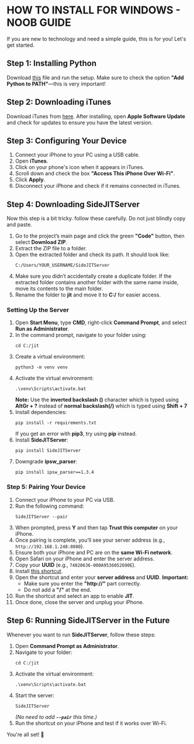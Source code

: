 # HOW TO INSTALL FOR WINDOWS - NOOB GUIDE

If you are new to technology and need a simple guide, this is for you! Let's get started.

## Step 1: Installing Python

Download [this](https://www.python.org/downloads/release/python-3119/) file and run the setup. Make sure to check the option **"Add Python to PATH"**—this is very important!

## Step 2: Downloading iTunes

Download iTunes from [here](https://www.apple.com/itunes/download/win64). After installing, open **Apple Software Update** and check for updates to ensure you have the latest version.

## Step 3: Configuring Your Device

1. Connect your iPhone to your PC using a USB cable.
2. Open **iTunes**.
3. Click on your phone's icon when it appears in iTunes.
4. Scroll down and check the box **"Access This iPhone Over Wi-Fi"**.
5. Click **Apply**.
6. Disconnect your iPhone and check if it remains connected in iTunes.

## Step 4: Downloading SideJITServer

Now this step is a bit tricky. follow these carefully. Do not just blindly copy and paste.
1. Go to the project’s main page and click the green **"Code"** button, then select **Download ZIP**.
2. Extract the ZIP file to a folder.
3. Open the extracted folder and check its path. It should look like:
   ```
   C:/Users/YOUR_USERNAME/SideJITServer
   ```
4. Make sure you didn’t accidentally create a duplicate folder. If the extracted folder contains another folder with the same name inside, move its contents to the main folder.
5. Rename the folder to **jit** and move it to **C:/** for easier access.

### Setting Up the Server

1. Open **Start Menu**, type **CMD**, right-click **Command Prompt**, and select **Run as Administrator**.
2. In the command prompt, navigate to your folder using:
   ```
   cd C:/jit
   ```
3. Create a virtual environment:
   ```
   python3 -m venv venv
   ```
4. Activate the virtual environment:
   ```
   .\venv\Scripts\activate.bat
   ```
   **Note:** Use the **inverted backslash (\)** character which is typed using **AltGr + ?** instead of **normal backslash(/)** which is typed using **Shift + 7** 
5. Install dependencies:
   ```
   pip install -r requirements.txt
   ```
   If you get an error with **pip3**, try using **pip** instead.
6. Install **SideJITServer**:
   ```
   pip install SideJITServer
   ```
7. Downgrade **ipsw_parser**:
   ```
   pip install ipsw_parser==1.3.4
   ```

### Step 5: Pairing Your Device

1. Connect your iPhone to your PC via USB.
2. Run the following command:
   ```
   SideJITServer --pair
   ```
3. When prompted, press **Y** and then tap **Trust this computer** on your iPhone.
4. Once pairing is complete, you’ll see your server address (e.g., `http://192.168.1.248:8080`).
5. Ensure both your iPhone and PC are on the **same Wi-Fi network**.
6. Open Safari on your iPhone and enter the server address.
7. Copy your **UUID** (e.g., `74820636-000A9536052690E`).
8. Install [this shortcut](https://www.icloud.com/shortcuts/b0ffc9c3f0e74e7a8f8052c89fa322cf).
9. Open the shortcut and enter your **server address** and **UUID**.
   **Important:**
   - Make sure you enter the **"http\://"** part correctly.
   - Do not add a **"/"** at the end.
10. Run the shortcut and select an app to enable **JIT**.
11. Once done, close the server and unplug your iPhone.

## Step 6: Running SideJITServer in the Future

Whenever you want to run **SideJITServer**, follow these steps:

1. Open **Command Prompt as Administrator**.
2. Navigate to your folder:
   ```
   cd C:/jit
   ```
3. Activate the virtual environment:
   ```
   .\venv\Scripts\activate.bat
   ```
4. Start the server:
   ```
   SideJITServer
   ```
   *(No need to add ********`--pair`******** this time.)*
5. Run the shortcut on your iPhone and test if it works over Wi-Fi.

You're all set!  🎉


